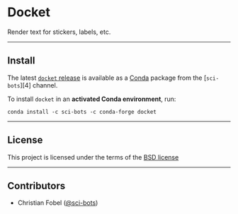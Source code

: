 # Docket #

Render text for stickers, labels, etc.

-------------------------------------------------------------------------------

Install
-------

The latest [`docket` release][3] is available as a
[Conda][2] package from the [`sci-bots`][4] channel.

To install `docket` in an **activated Conda environment**, run:

    conda install -c sci-bots -c conda-forge docket

-------------------------------------------------------------------------------

License
-------

This project is licensed under the terms of the [BSD license](/LICENSE.md)

-------------------------------------------------------------------------------

Contributors
------------

 - Christian Fobel ([@sci-bots](https://github.com/sci-bots))


[1]: https://www.arduino.cc/en/Reference/HomePage
[2]: http://www.scons.org/
[3]: https://github.com/sci-bots/docket
